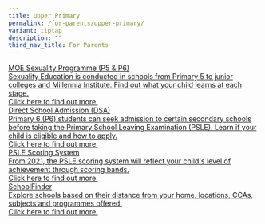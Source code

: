 ```yaml
---
title: Upper Primary
permalink: /for-parents/upper-primary/
variant: tiptap
description: ""
third_nav_title: For Parents
---
```

<p></p>
<div class="isomer-card-grid"><a rel="noopener noreferrer nofollow" href="/general-info/moe-sexuality-programme/" class="isomer-card"><div class="isomer-card-body"><div class="isomer-card-title">MOE Sexuality Programme (P5 &amp; P6)</div><div class="isomer-card-description">Sexuality Education is conducted in schools from Primary 5 to junior colleges and Millennia Institute. Find out what your child learns at each stage.</div><div class="isomer-card-link">Click here to find out more.</div></div></a>
<a rel="noopener noreferrer nofollow" href="https://www.moe.gov.sg/secondary/dsa" class="isomer-card">
<div class="isomer-card-body">
<div class="isomer-card-title">Direct School Admission (DSA)</div>
<div class="isomer-card-description">Primary 6 (P6) students can seek admission to certain secondary schools
before taking the Primary School Leaving Examination (PSLE). Learn if your
child is eligible and how to apply.</div>
<div class="isomer-card-link">Click here to find out more.</div>
</div>
</a><a rel="noopener noreferrer nofollow" href="https://www.moe.gov.sg/microsites/psle-fsbb/psle/main.html" class="isomer-card"><div class="isomer-card-body"><div class="isomer-card-title">PSLE Scoring System</div><div class="isomer-card-description">From 2021, the PSLE scoring system will reflect your child's level of achievement through scoring bands.</div><div class="isomer-card-link">Click here to find out more.</div></div></a>
<a rel="noopener noreferrer nofollow" href="https://www.moe.gov.sg/schoolfinder?journey=Secondary%20school" class="isomer-card">
<div class="isomer-card-body">
<div class="isomer-card-title">SchoolFinder</div>
<div class="isomer-card-description">Explore schools based on their distance from your home, locations, CCAs,
subjects and programmes offered.</div>
<div class="isomer-card-link">Click here to find out more.</div>
</div>
</a>
</div>
<p></p>